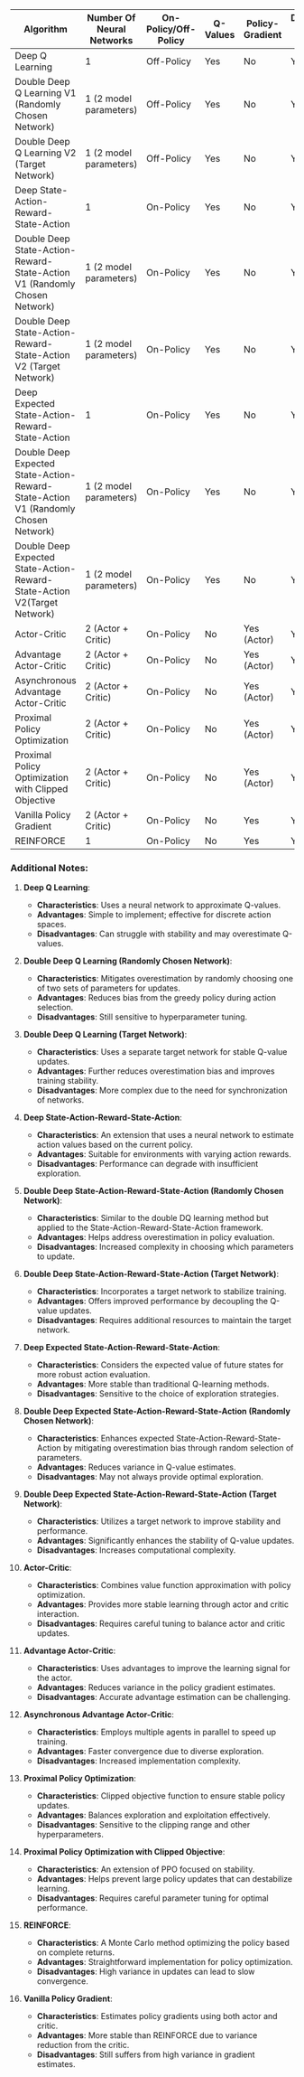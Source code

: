 | Algorithm                                                                          | Number Of Neural Networks | On-Policy/Off-Policy | Q-Values     | Policy-Gradient | Discrete Action Space | Continuous Action Space |
|------------------------------------------------------------------------------------|---------------------------|----------------------|--------------|-----------------|-----------------------|-------------------------|
| Deep Q Learning                                                                    | 1                         | Off-Policy           | Yes          | No              | Yes                   | No                      |
| Double Deep Q Learning V1 (Randomly Chosen Network)                                | 1 (2 model parameters)    | Off-Policy           | Yes          | No              | Yes                   | No                      |
| Double Deep Q Learning V2 (Target Network)                                         | 1 (2 model parameters)    | Off-Policy           | Yes          | No              | Yes                   | No                      |
| Deep State-Action-Reward-State-Action                                              | 1                         | On-Policy            | Yes          | No              | Yes                   | No                      |
| Double Deep State-Action-Reward-State-Action V1 (Randomly Chosen Network)          | 1 (2 model parameters)    | On-Policy            | Yes          | No              | Yes                   | No                      |
| Double Deep State-Action-Reward-State-Action V2 (Target Network)                   | 1 (2 model parameters)    | On-Policy            | Yes          | No              | Yes                   | No                      |
| Deep Expected State-Action-Reward-State-Action                                     | 1                         | On-Policy            | Yes          | No              | Yes                   | No                      |
| Double Deep Expected State-Action-Reward-State-Action V1 (Randomly Chosen Network) | 1 (2 model parameters)    | On-Policy            | Yes          | No              | Yes                   | No                      |
| Double Deep Expected State-Action-Reward-State-Action V2(Target Network)           | 1 (2 model parameters)    | On-Policy            | Yes          | No              | Yes                   | No                      |
| Actor-Critic                                                                       | 2 (Actor + Critic)        | On-Policy            | No           | Yes (Actor)     | Yes                   | Yes                     |
| Advantage Actor-Critic                                                             | 2 (Actor + Critic)        | On-Policy            | No           | Yes (Actor)     | Yes                   | Yes                     |
| Asynchronous Advantage Actor-Critic                                                | 2 (Actor + Critic)        | On-Policy            | No           | Yes (Actor)     | Yes                   | Yes                     |
| Proximal Policy Optimization                                                       | 2 (Actor + Critic)        | On-Policy            | No           | Yes (Actor)     | Yes                   | Yes                     |
| Proximal Policy Optimization with Clipped Objective                                | 2 (Actor + Critic)        | On-Policy            | No           | Yes (Actor)     | Yes                   | Yes                     |
| Vanilla Policy Gradient                                                            | 2 (Actor + Critic)        | On-Policy            | No           | Yes             | Yes                   | Yes                     |
| REINFORCE                                                                          | 1                         | On-Policy            | No           | Yes             | Yes                   | Yes                     |

### Additional Notes:
1. **Deep Q Learning**:
   - **Characteristics**: Uses a neural network to approximate Q-values.
   - **Advantages**: Simple to implement; effective for discrete action spaces.
   - **Disadvantages**: Can struggle with stability and may overestimate Q-values.

2. **Double Deep Q Learning (Randomly Chosen Network)**:
   - **Characteristics**: Mitigates overestimation by randomly choosing one of two sets of parameters for updates.
   - **Advantages**: Reduces bias from the greedy policy during action selection.
   - **Disadvantages**: Still sensitive to hyperparameter tuning.

3. **Double Deep Q Learning (Target Network)**:
   - **Characteristics**: Uses a separate target network for stable Q-value updates.
   - **Advantages**: Further reduces overestimation bias and improves training stability.
   - **Disadvantages**: More complex due to the need for synchronization of networks.

4. **Deep State-Action-Reward-State-Action**:
   - **Characteristics**: An extension that uses a neural network to estimate action values based on the current policy.
   - **Advantages**: Suitable for environments with varying action rewards.
   - **Disadvantages**: Performance can degrade with insufficient exploration.

5. **Double Deep State-Action-Reward-State-Action (Randomly Chosen Network)**:
   - **Characteristics**: Similar to the double DQ learning method but applied to the State-Action-Reward-State-Action framework.
   - **Advantages**: Helps address overestimation in policy evaluation.
   - **Disadvantages**: Increased complexity in choosing which parameters to update.

6. **Double Deep State-Action-Reward-State-Action (Target Network)**:
   - **Characteristics**: Incorporates a target network to stabilize training.
   - **Advantages**: Offers improved performance by decoupling the Q-value updates.
   - **Disadvantages**: Requires additional resources to maintain the target network.

7. **Deep Expected State-Action-Reward-State-Action**:
   - **Characteristics**: Considers the expected value of future states for more robust action evaluation.
   - **Advantages**: More stable than traditional Q-learning methods.
   - **Disadvantages**: Sensitive to the choice of exploration strategies.

8. **Double Deep Expected State-Action-Reward-State-Action (Randomly Chosen Network)**:
   - **Characteristics**: Enhances expected State-Action-Reward-State-Action by mitigating overestimation bias through random selection of parameters.
   - **Advantages**: Reduces variance in Q-value estimates.
   - **Disadvantages**: May not always provide optimal exploration.

9. **Double Deep Expected State-Action-Reward-State-Action (Target Network)**:
   - **Characteristics**: Utilizes a target network to improve stability and performance.
   - **Advantages**: Significantly enhances the stability of Q-value updates.
   - **Disadvantages**: Increases computational complexity.

10. **Actor-Critic**:
    - **Characteristics**: Combines value function approximation with policy optimization.
    - **Advantages**: Provides more stable learning through actor and critic interaction.
    - **Disadvantages**: Requires careful tuning to balance actor and critic updates.

11. **Advantage Actor-Critic**:
    - **Characteristics**: Uses advantages to improve the learning signal for the actor.
    - **Advantages**: Reduces variance in the policy gradient estimates.
    - **Disadvantages**: Accurate advantage estimation can be challenging.

12. **Asynchronous Advantage Actor-Critic**:
    - **Characteristics**: Employs multiple agents in parallel to speed up training.
    - **Advantages**: Faster convergence due to diverse exploration.
    - **Disadvantages**: Increased implementation complexity.

13. **Proximal Policy Optimization**:
    - **Characteristics**: Clipped objective function to ensure stable policy updates.
    - **Advantages**: Balances exploration and exploitation effectively.
    - **Disadvantages**: Sensitive to the clipping range and other hyperparameters.

14. **Proximal Policy Optimization with Clipped Objective**:
    - **Characteristics**: An extension of PPO focused on stability.
    - **Advantages**: Helps prevent large policy updates that can destabilize learning.
    - **Disadvantages**: Requires careful parameter tuning for optimal performance.

15. **REINFORCE**:
    - **Characteristics**: A Monte Carlo method optimizing the policy based on complete returns.
    - **Advantages**: Straightforward implementation for policy optimization.
    - **Disadvantages**: High variance in updates can lead to slow convergence.

16. **Vanilla Policy Gradient**:
    - **Characteristics**: Estimates policy gradients using both actor and critic.
    - **Advantages**: More stable than REINFORCE due to variance reduction from the critic.
    - **Disadvantages**: Still suffers from high variance in gradient estimates.

